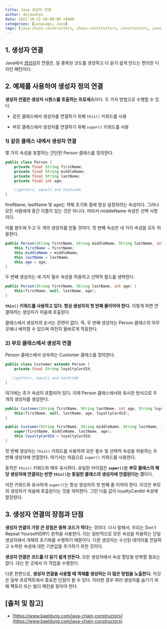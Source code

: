 ```yaml
---
title: Java 생성자 연결
author: dejavuhyo
date: 2022-10-31 09:00:00 +0900
categories: [Language, Java]
tags: [java-chain-constructors, chain-constructors, constructors, java-this, java-super, 자바-생성자-연결, 생성자-연결, 생성자]
---
```


## 1. 생성자 연결
Java에서 [생성자](https://www.baeldung.com/java-constructors)의 연결은, 덜 중복된 코드를 생성하고 더 읽기 쉽게 만드는 편리한 디자인 패턴이다.

## 2. 예제를 사용하여 생성자 정의 연결
**생성자 연결은 생성자 시퀀스를 호출하는 프로세스**이다. 두 가지 방법으로 수행할 수 있다.

* 같은 클래스에서 생성자를 연결하기 위해 `this()` 키워드를 사용

* 부모 클래스에서 생성자를 연결하기 위해 `super()` 키워드를 사용

### 1) 같은 클래스 내에서 생성자 연결
몇 가지 속성을 포함하는 간단한 Person 클래스를 정의한다.

```java
public class Person {
    private final String firstName;
    private final String middleName;
    private final String lastName;
    private final int age;

    //getters, equals and hashcode
}
```

firstName, lastName 및 age는 객체 초기화 중에 항상 설정하려는 속성이다. 그러나 모든 사람에게 중간 이름이 있는 것은 아니다. 따라서 middleName 속성은 선택 사항이다.

이를 염두에 두고 두 개의 생성자를 만들 것이다. 첫 번째 속성은 네 가지 속성을 모두 허용한다.

```java
public Person(String firstName, String middleName, String lastName, int age) {
    this.firstName = firstName;
    this.middleName = middleName;
    this.lastName = lastName;
    this.age = age;
}
```

두 번째 생성자는 세 가지 필수 속성을 허용하고 선택적 필드를 생략한다.

```java
public Person(String firstName, String lastName, int age) {
    this(firstName, null, lastName, age);
}
```

**`this()` 키워드를 사용하고 있다. 항상 생성자의 첫 번째 줄이어야 한다.** 이렇게 하면 연결하려는 생성자가 처음에 호출된다.

클래스에서 생성자의 순서는 관련이 없다. 즉, 두 번째 생성자는 Person 클래스의 아무 곳에나 배치할 수 있으며 여전히 올바르게 작동한다.

### 2) 부모 클래스에서 생성자 연결
Person 클래스에서 상속하는 Customer 클래스를 정의한다.

```java
public class Customer extends Person {
    private final String loyaltyCardId;

   //getters, equals and hashcode
}
```

여기에는 추가 속성이 포함되어 있다. 이제 Person 클래스에서와 유사한 방식으로 두 개의 생성자를 생성한다.

```java
public Customer(String firstName, String lastName, int age, String loyaltyCardId) {
    this(firstName, null, lastName, age, loyaltyCardId);
}

public Customer(String firstName, String middleName, String lastName, int age, String loyaltyCardId) {
    super(firstName, middleName, lastName, age);
    this.loyaltyCardId = loyaltyCardId;
}
```

첫 번째 생성자는 `this()` 키워드를 사용하여 모든 필수 및 선택적 속성을 허용하는 두 번째 생성자에 연결한다. 여기서는 처음으로 `super()` 키워드를 사용한다.

동작은 `this()` 키워드와 매우 유사하다. 유일한 차이점은 **`super()`는 부모 클래스의 해당 생성자에 연결되는 반면 `this()`는 동일한 클래스의 생성자에 연결된다는 것**이다.

이전 키워드와 유사하게 `super()`는 항상 생성자의 첫 번째 줄 이어야 한다. 이것은 부모의 생성자가 처음에 호출된다는 것을 의미한다. 그런 다음 값이 loyaltyCardId 속성에 할당된다.

## 3. 생성자 연결의 장점과 단점
**생성자 연결의 가장 큰 장점은 중복 코드가 적다**는 것이다. 다시 말해서, 우리는 Don't Repeat Yourself(DRY) 원칙을 사용한다. 이는 일반적으로 모든 속성을 허용하는 단일 생성자에서 개체의 초기화를 수행하기 때문이다. 다른 생성자는 수신된 데이터를 전달하고 누락된 속성에 대한 기본값을 추가하기 위한 것이다.

**생성자 연결은 코드를 더 읽기 쉽게 만든다.** 모든 생성자에서 속성 할당을 반복할 필요는 없다. 대신 한 곳에서 이 작업을 수행한다.

다른 한편으로, **생성자 연결을 사용할 때 객체를 생성하는 더 많은 방법을 노출한다.** 이것은 일부 프로젝트에서 중요한 단점이 될 수 있다. 이러한 경우 여러 생성자를 숨기기 위해 팩토리 또는 빌더 패턴을 찾아야 한다.

## [출처 및 참고]
* [https://www.baeldung.com/java-chain-constructors](https://www.baeldung.com/java-chain-constructors)
